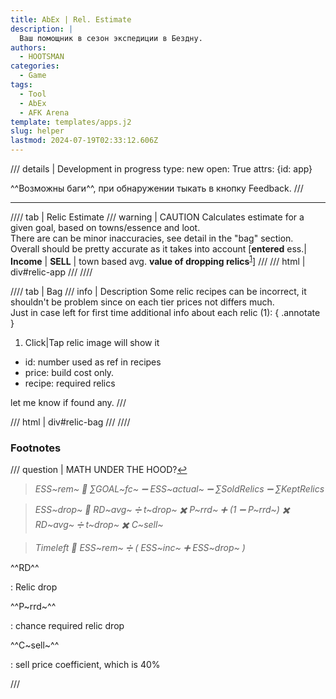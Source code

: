 ```yaml
---
title: AbEx | Rel. Estimate
description: |
  Ваш помощник в сезон экспедиции в Бездну.
authors:
  - HOOTSMAN
categories:
  - Game
tags:
  - Tool
  - AbEx
  - AFK Arena
template: templates/apps.j2
slug: helper
lastmod: 2024-07-19T02:33:12.606Z
---
```


/// details | Development in progress
    type: new
    open: True
    attrs: {id: app}

^^Возможны баги^^, при обнаружении тыкать в кнопку Feedback.
///

***

//// tab | Relic Estimate
/// warning | CAUTION
Calculates estimate for a given goal, based on towns/essence and loot.  
There are can be minor inaccuracies, see detail in the "bag" section.  
Overall should be pretty accurate as it takes into account [**entered** ess.| **Income** | **SELL** | town based avg. **value of dropping relics**<sup id="sp1"><a href="#fn1">1</a></sup>]
///
/// html | div#relic-app
///
////

//// tab | Bag
/// info | Description
Some relic recipes can be incorrect, it shouldn't be problem since on each tier prices not differs much.  
Just in case left for first time additional info about each relic (1):
{ .annotate }

1. Click|Tap relic image will show it

- id: number used as ref in recipes
- price: build cost only.
- recipe: required relics

let me know if found any.
///

/// html | div#relic-bag
///
////

### Footnotes

/// question | MATH UNDER THE HOOD?<a id="fn1" href="#sp1">↩︎</a>

>_ESS~rem~ 🟰 ∑GOAL~fc~ ➖ ESS~actual~ ➖ ∑SoldRelics ➖ ∑KeptRelics_

>_ESS~drop~ 🟰 RD~avg~ ➗ t~drop~ ✖️ P~rrd~  ➕ (1 ➖ P~rrd~) ✖️ RD~avg~ ➗ t~drop~ ✖️ C~sell~_

>_Timeleft 🟰 ESS~rem~ ➗ ( ESS~inc~ ➕ ESS~drop~ )_


^^RD^^

:   Relic drop

^^P~rrd~^^

:   chance required relic drop

^^C~sell~^^

:   sell price coefficient, which is 40%

///
